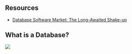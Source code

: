 ## Resources
  
* [Database Software Market: The Long-Awaited Shake-up](https://blocksandfiles.com/wp-content/uploads/2019/03/Database-Software-Market-White-Paper.pdf)

## What is a Database?

![](https://github.com/geoffreylink/Projects/blob/master/08%20Data%20Engineering/databases/images/StrategicImportanceDatabase.png)
![]()
![]()
![]()
![]()
![]()
![]()
![]()
![]()
![]()
![]()
![]()
![]()
![]()
![]()
![]()
![]()
![]()
![]()
![]()
![]()
![]()
![]()
![]()
![]()
![]()
![]()
![]()
![]()
![]()
![]()
![]()
![]()
![]()
![]()
![]()
![]()
![]()



